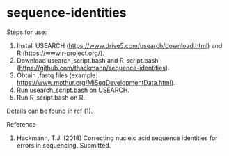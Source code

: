 # sequence-identities

Steps for use:
1)  Install USEARCH (https://www.drive5.com/usearch/download.html) and R (https://www.r-project.org/).
2)  Download usearch_script.bash and R_script.bash (https://github.com/thackmann/sequence-identities).
3)  Obtain .fastq files (example: https://www.mothur.org/MiSeqDevelopmentData.html).
4)  Run usearch_script.bash on USEARCH.
5)  Run R_script.bash on R.

Details can be found in ref (1).

Reference
1.  Hackmann, T.J. (2018) Correcting nucleic acid sequence identities for errors in sequencing. Submitted.
